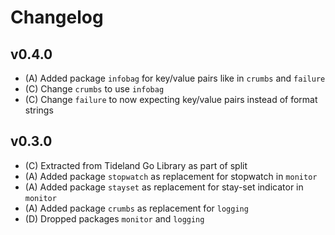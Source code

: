 # Changelog

## v0.4.0

- (A) Added package `infobag` for key/value pairs like in `crumbs` and `failure`
- (C) Change `crumbs` to use `infobag`
- (C) Change `failure` to now expecting key/value pairs instead of format strings

## v0.3.0

- (C) Extracted from Tideland Go Library as part of split
- (A) Added package `stopwatch` as replacement for stopwatch in `monitor`
- (A) Added package `stayset` as replacement for stay-set indicator in `monitor`
- (A) Added package `crumbs` as replacement for `logging`
- (D) Dropped packages `monitor` and `logging`
